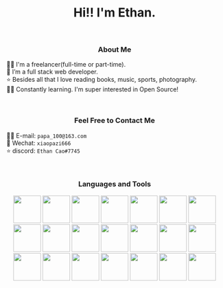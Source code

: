<!-- ### Hi there 👋 -->

<!--
**CaoHongbo/caohongbo** is a ✨ _special_ ✨ repository because its `README.md` (this file) appears on your GitHub profile.
Here are some ideas to get you started:
- 🔭 I’m currently working on ...
- 🌱 I’m currently learning ...
- 👯 I’m looking to collaborate on ...
- 🤔 I’m looking for help with ...
- 💬 Ask me about ...
- 📫 How to reach me: ...
- 😄 Pronouns: ...
- ⚡ Fun fact: ...
-->

<!-- Intro -->

<a href="https://mahiiverse1.github.io/personal-website-v2/" target="_blank">
<!-- <img src="mahii-header.png" /> -->
</a> 
<h1 align="center">Hi!! I'm Ethan.</h1>
<br>
<h3 align="center">About Me</h3>  
 <p>
    👩‍🎓 I'm a freelancer(full-time or part-time).
<br>💫 I’m a full stack web developer.
<br>⭐ Besides all that I love reading books, music, sports, photography.
<br>👩‍💻 Constantly learning. I'm super interested in Open Source!
<br>
<!--  <p align="center"><i>✨(Click on the header to know more!)✨</i></p> -->
 </p>
<br>
 <h3 align="center">Feel Free to Contact Me</h3>  
 <p>
    👩‍🎓 E-mail: <code>papa_100@163.com</code>
<br>💫 Wechat: <code>xiaopazi666</code>
<br>⭐ discord: <code>Ethan Cao#7745</code>
<br>
<!--  <p align="center"><i>✨(Click on the header to know more!)✨</i></p> -->
 </p>
 <br>

<!-- Socials -->

<!-- <h3 align="center">Let's Connect! </h3>
<div align="center">
<a href="https://www.linkedin.com/in/mahii-variar-9865711b3/" target="blank"><img src="https://cdn.jsdelivr.net/gh/devicons/devicon/icons/linkedin/linkedin-original.svg" style="height: 3rem"/></a>

<a href="https://codepen.io/mahiiverse" target="blank">
<img src="https://cdn.jsdelivr.net/gh/devicons/devicon/icons/codepen/codepen-plain.svg" style="height: 3rem; background-color:white"/>
</a>

<a href="mailto:papa_100@163.com" target="blank">
<img src="https://github.com/mahiiverse1/mahiiverse1/blob/main/Gmail_Logo_256px.png" style="height: 3rem"/>
</a>

</div> -->

<!-- Tech Stack -->

<h3 align="Center">Languages and Tools</h3>  
<p align="center">
<img src="https://cdn.jsdelivr.net/gh/devicons/devicon/icons/html5/html5-original-wordmark.svg" style="height: 4rem"/>
<img src="https://cdn.jsdelivr.net/gh/devicons/devicon/icons/css3/css3-original-wordmark.svg" style="height: 4rem"/>
<img src="https://cdn.jsdelivr.net/gh/devicons/devicon/icons/javascript/javascript-plain.svg" style="height: 4rem"/>
<img src="https://cdn.jsdelivr.net/gh/devicons/devicon/icons/bootstrap/bootstrap-plain-wordmark.svg"  style="height: 4rem"/>
<img src="https://cdn.jsdelivr.net/gh/devicons/devicon/icons/react/react-original.svg" style="height: 4rem"/>
<img src="https://cdn.jsdelivr.net/gh/devicons/devicon/icons/git/git-plain.svg" style="height: 4rem"/>
<img src="https://cdn.jsdelivr.net/gh/devicons/devicon/icons/typescript/typescript-original.svg" style="height: 4rem" />
<img src="https://cdn.jsdelivr.net/gh/devicons/devicon/icons/graphql/graphql-plain-wordmark.svg" style="height: 4rem"/>
<img src="https://cdn.jsdelivr.net/gh/devicons/devicon/icons/flutter/flutter-original.svg" style="height: 4rem"/>
<!-- <img src="https://cdn.jsdelivr.net/gh/devicons/devicon/icons/nextjs/nextjs-line.svg" /> -->
<img src="https://cdn.jsdelivr.net/gh/devicons/devicon/icons/mongodb/mongodb-original-wordmark.svg" style="height: 4rem"/>   
<img src="https://cdn.jsdelivr.net/gh/devicons/devicon/icons/nodejs/nodejs-plain-wordmark.svg" style="height: 4rem"/>      
<img src="https://cdn.jsdelivr.net/gh/devicons/devicon/icons/mysql/mysql-original-wordmark.svg" style="height: 4rem"/>
<img src="https://cdn.jsdelivr.net/gh/devicons/devicon/icons/redis/redis-original-wordmark.svg" style="height: 4rem"/>
<img src="https://cdn.jsdelivr.net/gh/devicons/devicon/icons/tailwindcss/tailwindcss-plain.svg" style="height: 4rem"/>  
<img src="https://cdn.jsdelivr.net/gh/devicons/devicon/icons/less/less-plain-wordmark.svg" style="height: 4rem"/>
<img src="https://cdn.jsdelivr.net/gh/devicons/devicon/icons/webpack/webpack-original.svg" style="height: 4rem"/>
<img src="https://cdn.jsdelivr.net/gh/devicons/devicon/icons/mocha/mocha-plain.svg" style="height: 4rem"/>
<img src="https://cdn.jsdelivr.net/gh/devicons/devicon/icons/jquery/jquery-original.svg" style="height: 4rem"/>
<img src="https://cdn.jsdelivr.net/gh/devicons/devicon/icons/npm/npm-original-wordmark.svg" style="height:4rem"/>
<img src="https://cdn.jsdelivr.net/gh/devicons/devicon/icons/linux/linux-original.svg" style="height:4rem"/>
<img src="https://cdn.jsdelivr.net/gh/devicons/devicon/icons/nginx/nginx-original.svg" style="height:4rem"/>

</p>

<!-- Visitor count -->
<!-- <div align="center">
<h3 align="center">Visitor Count </h3>
![Visitor Count](https://profile-counter.glitch.me/mahiiverse1/count.svg)
 </div> -->

<!-- Music Box -->
<!-- <h3 align="center">Music Station 🎶</h3>
[![spotify-github-profile](https://spotify-github-profile.vercel.app/api/view?uid=31xkv3qjph6be24yswkkxgyafkom&cover_image=true&theme=compact)](https://spotify-github-profile.vercel.app/api/view?uid=31xkv3qjph6be24yswkkxgyafkom&redirect=true) -->

<!-- Catto gifs -->

<!-- <h2 align="center">Cheers if you've read till here. Here's a cute catto 🐱 for you</h2>
<div align="center">
    <img src="https://github.com/mahiiverse1/mahiiverse1/blob/main/bongo-cat.gif" width="500" height="300"/>

</div> -->
